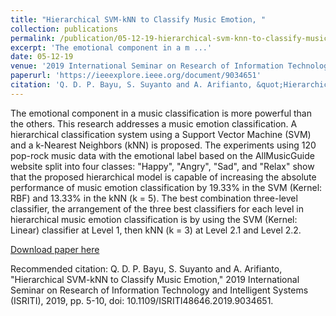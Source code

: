 ```yaml
---
title: "Hierarchical SVM-kNN to Classify Music Emotion, "
collection: publications
permalink: /publication/05-12-19-hierarchical-svm-knn-to-classify-music-emotion,-
excerpt: 'The emotional component in a m ...'
date: 05-12-19
venue: '2019 International Seminar on Research of Information Technology and Intelligent Systems (ISRITI)'
paperurl: 'https://ieeexplore.ieee.org/document/9034651'
citation: 'Q. D. P. Bayu, S. Suyanto and A. Arifianto, &quot;Hierarchical SVM-kNN to Classify Music Emotion,&quot; 2019 International Seminar on Research of Information Technology and Intelligent Systems (ISRITI), 2019, pp. 5-10, doi: 10.1109/ISRITI48646.2019.9034651.'
---
```

The emotional component in a music classification is more powerful than the others. This research addresses a music emotion classification. A hierarchical classification system using a Support Vector Machine (SVM) and a k-Nearest Neighbors (kNN) is proposed. The experiments using 120 pop-rock music data with the emotional label based on the AllMusicGuide website split into four classes: &quot;Happy&quot;, &quot;Angry&quot;, &quot;Sad&quot;, and &quot;Relax&quot; show that the proposed hierarchical model is capable of increasing the absolute performance of music emotion classification by 19.33% in the SVM (Kernel: RBF) and 13.33% in the kNN (k = 5). The best combination three-level classifier, the arrangement of the three best classifiers for each level in hierarchical music emotion classification is by using the SVM (Kernel: Linear) classifier at Level 1, then kNN (k = 3) at Level 2.1 and Level 2.2.

[Download paper here](https://ieeexplore.ieee.org/document/9034651)

Recommended citation: Q. D. P. Bayu, S. Suyanto and A. Arifianto, "Hierarchical SVM-kNN to Classify Music Emotion," 2019 International Seminar on Research of Information Technology and Intelligent Systems (ISRITI), 2019, pp. 5-10, doi: 10.1109/ISRITI48646.2019.9034651.